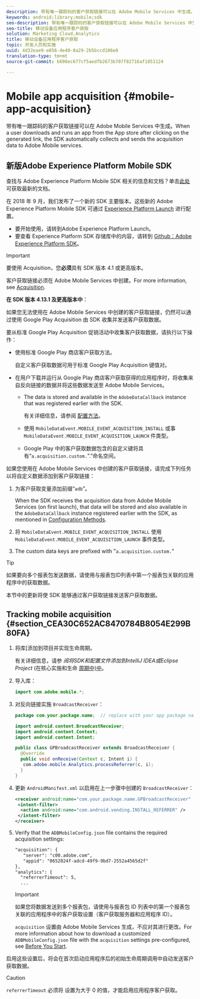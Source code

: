 ```yaml
---
description: 带有唯一跟踪码的客户获取链接可以在 Adobe Mobile Services 中生成。当用户在单击生成的链接后从App Store下载并运行应用程序时，SDK会自动收集客户获取数据并将其发送到Adobe Mobile服务。
keywords: android;library;mobile;sdk
seo-description: 带有唯一跟踪码的客户获取链接可以在 Adobe Mobile Services 中生成。当用户在单击生成的链接后从App Store下载并运行应用程序时，SDK会自动收集客户获取数据并将其发送到Adobe Mobile服务。
seo-title: 移动设备应用程序客户获取
solution: Marketing Cloud,Analytics
title: 移动设备应用程序客户获取
topic: 开发人员和实施
uuid: 4d32eae9-e856-4e40-8a29-2b5bccd106e0
translation-type: tm+mt
source-git-commit: b690ec677cf5aedfb2673b707f82716af1851124

---
```



# Mobile app acquisition {#mobile-app-acquisition}

带有唯一跟踪码的客户获取链接可以在 Adobe Mobile Services 中生成。When a user downloads and runs an app from the App store after clicking on the generated link, the SDK automatically collects and sends the acquisition data to Adobe Mobile services.

## 新版Adobe Experience Platform Mobile SDK

查找与 Adobe Experience Platform Mobile SDK 相关的信息和文档？单击[此处](https://aep-sdks.gitbook.io/docs/)可获取最新的文档。

在 2018 年 9 月，我们发布了一个新的 SDK 主要版本。这些新的 Adobe Experience Platform Mobile SDK 可通过 [Experience Platform Launch](https://www.adobe.com/experience-platform/launch.html) 进行配置。

* 要开始使用，请转到Adobe Experience Platform Launch。
* 要查看 Experience Platform SDK 存储库中的内容，请转到 [Github：Adobe Experience Platform SDK](https://github.com/Adobe-Marketing-Cloud/acp-sdks)。

>[!IMPORTANT]
>
>要使用 Acquisition，您&#x200B;**必须**&#x200B;具有 SDK 版本 4.1 或更高版本。

客户获取链接必须在 Adobe Mobile Services 中创建。For more information, see [Acquisition](/help/using/acquisition-main/acquisition-main.md).

**在 SDK 版本 4.13.1 及更高版本中**：

如果您无法使用在 Adobe Mobile Services 中创建的客户获取链接，仍然可以通过使用 Google Play Acquisition 由 SDK 收集并发送客户获取数据。

要从标准 Google Play Acquisition 促销活动中收集客户获取数据，请执行以下操作：

* 使用标准 Google Play 商店客户获取方法。

   自定义客户获取数据可用于标准 Google Play Acquisition 键值对。

* 在用户下载并运行从 Google Play 商店客户获取获得的应用程序时，将收集来自反向链接的数据并将这些数据发送至 Adobe Mobile Services。

   * The data is stored and available in the `AdobeDataCallback` instance that was registered earlier with the SDK.

      有关详细信息，请参阅 [配置方法](/help/android/configuration/methods.md)。

   * 使用 `MobileDataEvent.MOBILE_EVENT_ACQUISITION_INSTALL` 或事 `MobileDataEvent.MOBILE_EVENT_ACQUISITION_LAUNCH` 件类型。

   * Google Play 中的客户获取数据包含的自定义键将具有“`a.acquisition.custom.`”.”命名空间。

如果您使用在 Adobe Mobile Services 中创建的客户获取链接，请完成下列任务以将自定义数据添加到客户获取链接：

1. 为客户获取变量添加前缀“`adb`”。

   When the SDK receives the acquisition data from Adobe Mobile Services (on first launch), that data will be stored and also available in the `AdobeDataCallback` instance registered earlier with the SDK, as mentioned in [Configuration Methods](/help/android/configuration/methods.md).

1. 将 `MobileDataEvent.MOBILE_EVENT_ACQUISITION_INSTALL` 使用 `MobileDataEvent.MOBILE_EVENT_ACQUISITION_LAUNCH` 事件类型。

1. The custom data keys are prefixed with "`a.acquisition.custom.`"

>[!TIP]
>
>如果要向多个报表包发送数据，请使用与报表包ID列表中第一个报表包关联的应用程序中的获取数据。

本节中的更新将使 SDK 能够通过客户获取链接发送客户获取数据。

## Tracking mobile acquisition {#section_CEA30C652AC8470784B8054E299B80FA}

1. 将库[添加到项目并实现生命周期。

   有关详细信息，请参 *阅将SDK和配置文件添加到IntelliJ IDEA或Eclipse Project* (在核心实施和生命 [周期中)中](/help/android/getting-started/dev-qs.md)。

1. 导入库：

   ```java
   import com.adobe.mobile.*;
   ```

1. 对反向链接实施 `BroadcastReceiver`：

   ```java
   package com.your.package.name;  // replace with your app package name 
   
   import android.content.BroadcastReceiver; 
   import android.content.Context; 
   import android.content.Intent; 
   
   public class GPBroadcastReceiver extends BroadcastReceiver { 
     @Override 
     public void onReceive(Context c, Intent i) { 
      com.adobe.mobile.Analytics.processReferrer(c, i); 
     } 
   }
   ```

1. 更新 `AndroidManifest.xml` 以启用在上一步骤中创建的 `BroadcastReceiver`：

   ```xml
   <receiver android:name="com.your.package.name.GPBroadcastReceiver" android:exported="true"> 
    <intent-filter> 
     <action android:name="com.android.vending.INSTALL_REFERRER" /> 
    </intent-filter> 
   </receiver>
   ```

1. Verify that the `ADBMobileConfig.json` file contains the required acquisition settings:

   ```xml
   "acquisition": { 
      "server": "c00.adobe.com", 
      "appid": "0652024f-adcd-49f9-9bd7-2552a4565d2f" 
   }, 
   "analytics": { 
     "referrerTimeout": 5, 
     ...
   ```

   >[!IMPORTANT]
   >
   >  如果您将数据发送到多个报表包，请使用与报表包 ID 列表中的第一个报表包关联的应用程序中的客户获取设置（客户获取服务器和应用程序 ID）。

   `acquisition` 设置由 Adobe Mobile Services 生成，不应对其进行更改。For more information about how to download a customized `ADBMobileConfig.json` file with the `acquisition` settings pre-configured, see [Before You Start](/help/android/getting-started/requirements.md).

启用这些设置后，将会在首次启动应用程序后的初始生命周期调用中自动发送客户获取数据。

>[!CAUTION]
>
>`referrerTimeout`  必须将  设置为大于 0 的值，才能启用应用程序客户获取。
